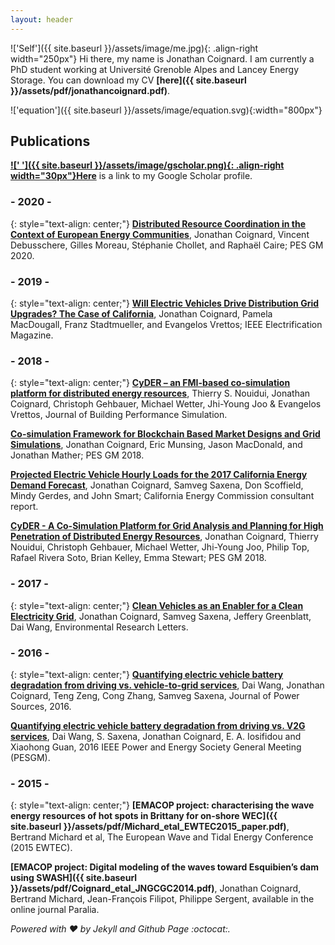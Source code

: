 ```yaml
---
layout: header
---
```


!['Self']({{ site.baseurl }}/assets/image/me.jpg){: .align-right width="250px"}
Hi there, my name is Jonathan Coignard. I am currently a PhD student working at Université Grenoble Alpes and Lancey Energy Storage. You can download my CV **[here]({{ site.baseurl }}/assets/pdf/jonathancoignard.pdf)**.

!['equation']({{ site.baseurl }}/assets/image/equation.svg){:width="800px"}

<!-- D3.js plot -->
<div id="CVplot"></div>

## Publications
**[![' ']({{ site.baseurl }}/assets/image/gscholar.png){: .align-right width="30px"}Here](https://scholar.google.com/citations?user=FIguFYMAAAAJ&hl=en)** is a link to my Google Scholar profile.

### - 2020 -
{: style="text-align: center;"}
**[Distributed Resource Coordination in the Context of European Energy Communities](#)**, Jonathan Coignard, Vincent Debusschere, Gilles Moreau, Stéphanie Chollet, and Raphaël Caire; PES GM 2020.

### - 2019 -
{: style="text-align: center;"}
**[Will Electric Vehicles Drive Distribution Grid Upgrades? The Case of California](https://doi.org/10.1109/MELE.2019.2908794)**, Jonathan Coignard, Pamela MacDougall, Franz Stadtmueller, and Evangelos Vrettos; IEEE Electrification Magazine.

### - 2018 -
{: style="text-align: center;"}
**[CyDER – an FMI-based co-simulation platform for distributed energy resources](https://doi.org/10.1080/19401493.2018.1535623)**, Thierry S. Nouidui, Jonathan Coignard, Christoph Gehbauer, Michael Wetter, Jhi-Young Joo & Evangelos Vrettos, Journal of Building Performance Simulation.

**[Co-simulation Framework for Blockchain Based Market Designs and Grid Simulations](https://doi.org/10.1109/PESGM.2018.8586124)**, Jonathan Coignard, Eric Munsing, Jason MacDonald, and Jonathan Mather; PES GM 2018.

**[Projected Electric Vehicle Hourly Loads for the 2017 California Energy Demand Forecast](https://www.google.com/url?sa=t&rct=j&q=&esrc=s&source=web&cd=1&cad=rja&uact=8&ved=2ahUKEwjPzYnE7PboAhVOKBoKHSgPDdIQFjAAegQIAhAB&url=https%3A%2F%2Fww2.energy.ca.gov%2F2018publications%2FCEC-200-2018-007%2FCEC-200-2018-007.pdf&usg=AOvVaw0tCLu8Hw0ihQw-2rxlFzHl)**, Jonathan Coignard, Samveg Saxena, Don Scoffield, Mindy Gerdes, and John Smart; California Energy Commission consultant report.

**[CyDER - A Co-Simulation Platform for Grid Analysis and Planning for High Penetration of Distributed Energy Resources](https://doi.org/10.1109/PESGM.2018.8586006)**, Jonathan Coignard, Thierry Nouidui, Christoph Gehbauer, Michael Wetter, Jhi-Young Joo, Philip Top, Rafael Rivera Soto, Brian Kelley, Emma Stewart; PES GM 2018.

### - 2017 -
{: style="text-align: center;"}
**[Clean Vehicles as an Enabler for a Clean Electricity Grid](https://iopscience.iop.org/article/10.1088/1748-9326/aabe97/meta)**, Jonathan Coignard, Samveg Saxena, Jeffery Greenblatt, Dai Wang, Environmental Research Letters.

### - 2016 -
{: style="text-align: center;"}
**[Quantifying electric vehicle battery degradation from driving vs. vehicle-to-grid services](https://doi.org/10.1016/j.jpowsour.2016.09.116)**, Dai Wang, Jonathan Coignard, Teng Zeng, Cong Zhang, Samveg Saxena, Journal of Power Sources, 2016.

**[Quantifying electric vehicle battery degradation from driving vs. V2G services](https://doi.org/10.1109/PESGM.2016.7741180)**, Dai Wang, S. Saxena, Jonathan Coignard, E. A. Iosifidou and Xiaohong Guan, 2016 IEEE Power and Energy Society General Meeting (PESGM).

### - 2015 -
{: style="text-align: center;"}
**[EMACOP project: characterising the wave energy resources of hot spots in Brittany for on-shore WEC]({{ site.baseurl }}/assets/pdf/Michard_etal_EWTEC2015_paper.pdf)**, Bertrand Michard et al, The European Wave and Tidal Energy Conference (2015 EWTEC).

**[EMACOP project: Digital modeling of the waves toward Esquibien’s dam using SWASH]({{ site.baseurl }}/assets/pdf/Coignard_etal_JNGCGC2014.pdf)**, Jonathan Coignard, Bertrand Michard, Jean-François Filipot, Philippe Sergent, available in the online journal Paralia.

<!-- ## Education
&nbsp;

!['UGA']({{ site.baseurl }}/assets/image/UGA_logo.png){:width="350px"}
Currently working on a PhD degree from the [G2ELab](http://www.g2elab.grenoble-inp.fr/) at the **[Communauté Université Grenoble Alpes](http://www.grenoble-inp.fr/)**. On the topic of: "Collective Self-Consumtion: Sharing Energy Resources Connected to the Distribution Grid". I also teach a class on "Electric Energy" at Grenoble INP La prépa.
&nbsp;

&nbsp;

!['UTC']({{ site.baseurl }}/assets/image/UTC_logo.png){:width="350px"}
Master degree in urban engineering (with a focus on power systems) from the **[Technical University of Compiegne](https://www.utc.fr/en.html)** (2010-2015). Here is my [transcript]({{ site.baseurl }}/assets/pdf/transcript.pdf). The design of a small scale wind turbine controller has been my biggest academic project ([short report]({{ site.baseurl }}/assets/pdf/Tx_Small_scale_wind_turbine.pdf)).

Through my work at the UTC I obtained recommendation letters from: [Fabrice Locment and Manuela Sechilariu]({{ site.baseurl }}/assets/pdf/1_recommendation_FL.pdf), [Phillipe Sergent]({{ site.baseurl }}/assets/pdf/2_recommendation_CEREMA.pdf) and [Vincent Lanfranchi]({{ site.baseurl }}/assets/pdf/3_recommendation_VL.pdf).

I have also spent a semester of study abroad in Riga (Latvia). Here is a [transcript]({{ site.baseurl }}/assets/pdf/transcript_Riga.jpg).
&nbsp;

## Work experiences
&nbsp;

!['Lancey']({{ site.baseurl }}/assets/image/lancey_logo.jpg){:width="300px"}
**[Lancey Energy Storage](https://www.lancey.fr/en/)** from 2019 to present time. My work is focused on "collective self-consumption". The objective is to foster sobriety and efficient consumption from cooperative interactions within a local community.
&nbsp;

&nbsp;

!['LBNL']({{ site.baseurl }}/assets/image/LBNL_logo.png){:width="350px"}
**[Lawrence Berkeley National Laboratory](http://www.lbl.gov/)** from 2015 to 2019, my work was focused on vehicle to grid interactions, and grid reliability assessment. I have participated in several projects: CyDER, V2G-Sim, DERCAM, MyGreenCar and wrote multiple journal papers.   
&nbsp;

!['CEREMA']({{ site.baseurl }}/assets/image/cerema_logo.jpg){:width="350px"}
**[CEREMA](http://www.cerema.fr/)** (Centre For Studies and Expertise on Risks, Environment, Mobility, and Urban and Country planning). I studied the best emplacement to harvest wave's energy at the shore in [Audierne's bay](https://www.google.com/maps/place/Esquibien,+France/@48.019122,-4.6068608,1225z/data=!4m2!3m1!1s0x4816e058cded9379:0x40ca5cd36e56db0). The project involved the use of [SWASH](http://swash.sourceforge.net/) to provide a general basis for describing wave transformations from deep water to a beach, port or harbour. [The study (final report in French)]({{ site.baseurl }}/assets/pdf/internship_CEREMA.pdf) also includes a cost analysis for different devices. -->

*Powered with :heart: by Jekyll and Github Page :octocat:.*

<!-- Styles to maintain D3.js in the center -->
<style>
.svg-container {
    display: inline-block;
    position: relative;
    width: 100%;
    padding-bottom: 92%;
    vertical-align: top;
    overflow: hidden;
}
.svg-content-responsive {
    display: inline-block;
    position: absolute;
    top: 0px;
    left: 0;
}
</style>

<script type="text/javascript">
var width = 600,
    height = 500;

var skill = [
    {'name': 'invisible', 'radius': 50},
    <!-- {'name': 'AutoCAD', 'radius': 20}, -->
    {'name': 'SQL', 'radius': 30},
    <!-- {'name': 'Modelica', 'radius': 20}, -->
    <!-- {'name': 'Opal-RT', 'radius': 30}, -->
    <!-- {'name': 'Simulink', 'radius': 40}, -->
    {'name': 'Energy market', 'radius': 75},
    {'name': 'Git', 'radius': 50},
    {'name': 'Power-flow', 'radius': 55},
    {'name': 'Docker', 'radius': 50},
    {'name': 'Energy policy', 'radius': 85},
    {'name': 'Data science', 'radius': 100},
    {'name': 'Convex opti.', 'radius': 70},
    {'name': 'Ethereum', 'radius': 50},
    {'name': 'Python', 'radius': 95},
];
var coef = 1;
var nodes = d3.range(skill.length).map(function(i) {
        return {radius: skill[i]['radius'] / coef, name: skill[i]['name']};
    }),

root = nodes[0];

color = d3.scale.linear().domain([20, 100 / coef])
  .interpolate(d3.interpolateHcl)
  .range([d3.rgb("#cceeff"), d3.rgb('#ffa366')]);

root.radius = 0;
root.fixed = true;

var force = d3.layout.force()
    .gravity(0.05)
    .charge(function(d, i) { return i ? 0 : -1000; })
    .nodes(nodes)
    .size([width, height]);

var svg = d3.select("#CVplot")
   .append("div")
   .classed("svg-container", true) //container class to make it responsive
   .append("svg")
   //responsive SVG needs these 2 attributes and no width and height attr
   .attr("preserveAspectRatio", "xMinYMin meet")
   .attr("viewBox", "0 0 " + width + " " + height)
   //class to make it responsive
   .classed("svg-content-responsive", true);

force.start();

groupe = svg.selectAll("circle")
    .data(nodes.slice(1))
  .enter().append("g").attr("class", "node");

groupe.append("circle")
    .attr("r", function(d) { return d.radius; })
    .style("fill", function(d, i) { return color(d.radius); })
    .attr('stroke','#bab4a8')
    .attr('stroke-width', 1.5);

groupe.append("text")
    .attr("text-anchor", "middle")
    .text(function(d) {return d.name})
    // .attr({x: 0, y: 0})

force.on("tick", function(e) {
  var q = d3.geom.quadtree(nodes),
      i = 0,
      n = nodes.length;

  while (++i < n) q.visit(collide(nodes[i]));

  svg.selectAll("circle")
      .attr("cx", function(d) { return d.x = Math.max(100, Math.min(width - 100, d.x)); })
      .attr("cy", function(d) { return d.y = Math.max(100, Math.min(height - 100, d.y)); });
  svg.selectAll("text")
    .attr("x", function (d) {return d.x;})
    .attr("y", function (d) {return d.y;});
});

svg.on("mousemove", function() {
  var p1 = d3.mouse(this);
  root.px = p1[0];
  root.py = p1[1];
  force.resume();
});

function collide(node) {
  var r = node.radius + 16,
      nx1 = node.x - r,
      nx2 = node.x + r,
      ny1 = node.y - r,
      ny2 = node.y + r;
  return function(quad, x1, y1, x2, y2) {
    if (quad.point && (quad.point !== node)) {
      var x = node.x - quad.point.x,
          y = node.y - quad.point.y,
          l = Math.sqrt(x * x + y * y),
          r = node.radius + quad.point.radius;
      if (l < r) {
        l = (l - r) / l * .5;
        node.x -= x *= l;
        node.y -= y *= l;
        quad.point.x += x;
        quad.point.y += y;
      }
    }
    return x1 > nx2 || x2 < nx1 || y1 > ny2 || y2 < ny1;
  };
}

function resize() {
    width = window.innerWidth/2, height = window.innerHeight;
    height = 500;
    svg.attr("width", width).attr("height", height);
    force.size([width, height]).resume();
}
</script>

